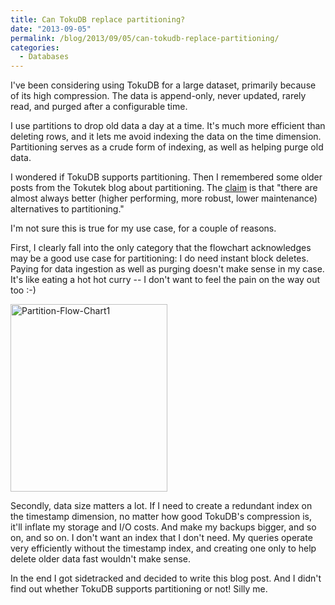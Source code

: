 ```yaml
---
title: Can TokuDB replace partitioning?
date: "2013-09-05"
permalink: /blog/2013/09/05/can-tokudb-replace-partitioning/
categories:
  - Databases
---
```


I've been considering using TokuDB for a large dataset, primarily because of its high compression. The data is append-only, never updated, rarely read, and purged after a configurable time. 

I use partitions to drop old data a day at a time. It's much more efficient than deleting rows, and it lets me avoid indexing the data on the time dimension. Partitioning serves as a crude form of indexing, as well as helping purge old data. 

I wondered if TokuDB supports partitioning. Then I remembered some older posts from the Tokutek blog about partitioning. The [claim][1] is that "there are almost always better (higher performing, more robust, lower maintenance) alternatives to partitioning." 

I'm not sure this is true for my use case, for a couple of reasons. 

First, I clearly fall into the only category that the flowchart acknowledges may be a good use case for partitioning: I do need instant block deletes. Paying for data ingestion as well as purging doesn't make sense in my case. It's like eating a hot hot curry -- I don't want to feel the pain on the way out too :-) 

<img src="http://www.xaprb.com/media/2013/09/Partition-Flow-Chart1-251x300.png" alt="Partition-Flow-Chart1" width="251" height="300" class="aligncenter size-medium wp-image-3257" /> 

Secondly, data size matters a lot. If I need to create a redundant index on the timestamp dimension, no matter how good TokuDB's compression is, it'll inflate my storage and I/O costs. And make my backups bigger, and so on, and so on. I don't want an index that I don't need. My queries operate very efficiently without the timestamp index, and creating one only to help delete older data fast wouldn't make sense. 

In the end I got sidetracked and decided to write this blog post. And I didn't find out whether TokuDB supports partitioning or not! Silly me.



 [1]: http://www.tokutek.com/2011/03/mysql-partitioning-a-flow-chart/

